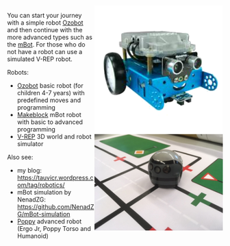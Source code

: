 <img align="right" width="300" src="../Robots/Makeblock/images/mBot-1.png">
<img align="right" width="300" src="../Robots/Ozobot/Images/img_1031.jpg">


You can start your journey with a simple robot [Ozobot](./Ozobot) and then continue with the more advanced types such as the [mBot](./Makeblock). For those who do not have a robot can use a simulated V-REP robot.

Robots:
* [Ozobot](./Ozobot) basic robot (for children 4-7 years) with predefined moves and programming
* [Makeblock](./Makeblock) mBot robot with basic to advanced programming
* [V-REP](./V-REP) 3D world and robot simulator

Also see:
* my blog: https://tauvicr.wordpress.com/tag/robotics/
* mBot simulation by NenadZG: https://github.com/NenadZG/mBot-simulation
* [Poppy](https://www.poppy-project.org/en/) advanced robot (Ergo Jr, Poppy Torso and Humanoid)
